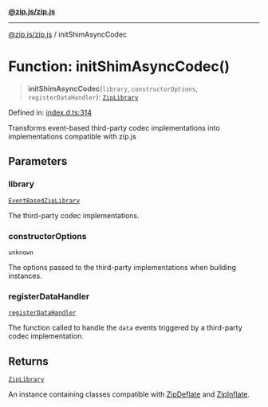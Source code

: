 [**@zip.js/zip.js**](../README.md)

***

[@zip.js/zip.js](../globals.md) / initShimAsyncCodec

# Function: initShimAsyncCodec()

> **initShimAsyncCodec**(`library`, `constructorOptions`, `registerDataHandler`): [`ZipLibrary`](../interfaces/ZipLibrary.md)

Defined in: [index.d.ts:314](https://github.com/gildas-lormeau/zip.js/blob/340c4ca9a2c0e59b25fae280b9b6013b4115e27c/index.d.ts#L314)

Transforms event-based third-party codec implementations into implementations compatible with zip.js

## Parameters

### library

[`EventBasedZipLibrary`](../interfaces/EventBasedZipLibrary.md)

The third-party codec implementations.

### constructorOptions

`unknown`

The options passed to the third-party implementations when building instances.

### registerDataHandler

[`registerDataHandler`](../interfaces/registerDataHandler.md)

The function called to handle the `data` events triggered by a third-party codec implementation.

## Returns

[`ZipLibrary`](../interfaces/ZipLibrary.md)

An instance containing classes compatible with [ZipDeflate](../classes/ZipDeflate.md) and [ZipInflate](../classes/ZipInflate.md).
